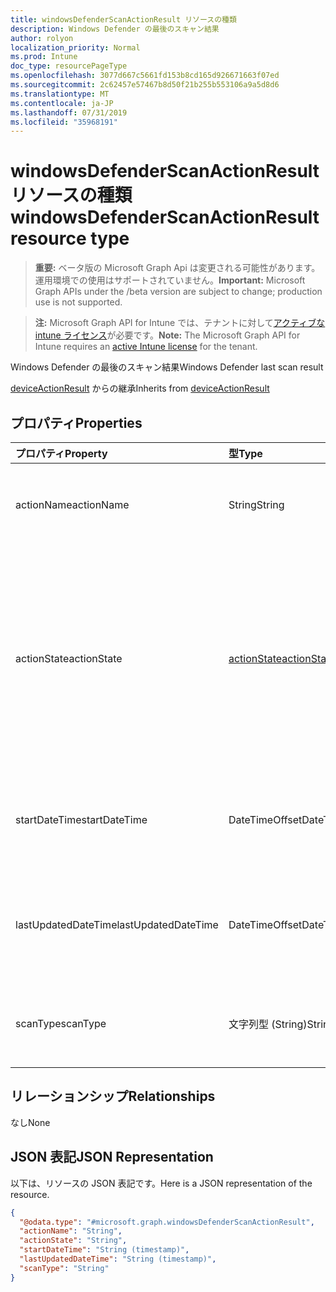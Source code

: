 ```yaml
---
title: windowsDefenderScanActionResult リソースの種類
description: Windows Defender の最後のスキャン結果
author: rolyon
localization_priority: Normal
ms.prod: Intune
doc_type: resourcePageType
ms.openlocfilehash: 3077d667c5661fd153b8cd165d926671663f07ed
ms.sourcegitcommit: 2c62457e57467b8d50f21b255b553106a9a5d8d6
ms.translationtype: MT
ms.contentlocale: ja-JP
ms.lasthandoff: 07/31/2019
ms.locfileid: "35968191"
---
```

# <a name="windowsdefenderscanactionresult-resource-type"></a><span data-ttu-id="4b3e4-103">windowsDefenderScanActionResult リソースの種類</span><span class="sxs-lookup"><span data-stu-id="4b3e4-103">windowsDefenderScanActionResult resource type</span></span>

> <span data-ttu-id="4b3e4-104">**重要:** ベータ版の Microsoft Graph Api は変更される可能性があります。運用環境での使用はサポートされていません。</span><span class="sxs-lookup"><span data-stu-id="4b3e4-104">**Important:** Microsoft Graph APIs under the /beta version are subject to change; production use is not supported.</span></span>

> <span data-ttu-id="4b3e4-105">**注:** Microsoft Graph API for Intune では、テナントに対して[アクティブな intune ライセンス](https://go.microsoft.com/fwlink/?linkid=839381)が必要です。</span><span class="sxs-lookup"><span data-stu-id="4b3e4-105">**Note:** The Microsoft Graph API for Intune requires an [active Intune license](https://go.microsoft.com/fwlink/?linkid=839381) for the tenant.</span></span>

<span data-ttu-id="4b3e4-106">Windows Defender の最後のスキャン結果</span><span class="sxs-lookup"><span data-stu-id="4b3e4-106">Windows Defender last scan result</span></span>


<span data-ttu-id="4b3e4-107">[deviceActionResult](../resources/intune-devices-deviceactionresult.md) からの継承</span><span class="sxs-lookup"><span data-stu-id="4b3e4-107">Inherits from [deviceActionResult](../resources/intune-devices-deviceactionresult.md)</span></span>

## <a name="properties"></a><span data-ttu-id="4b3e4-108">プロパティ</span><span class="sxs-lookup"><span data-stu-id="4b3e4-108">Properties</span></span>
|<span data-ttu-id="4b3e4-109">プロパティ</span><span class="sxs-lookup"><span data-stu-id="4b3e4-109">Property</span></span>|<span data-ttu-id="4b3e4-110">型</span><span class="sxs-lookup"><span data-stu-id="4b3e4-110">Type</span></span>|<span data-ttu-id="4b3e4-111">説明</span><span class="sxs-lookup"><span data-stu-id="4b3e4-111">Description</span></span>|
|:---|:---|:---|
|<span data-ttu-id="4b3e4-112">actionName</span><span class="sxs-lookup"><span data-stu-id="4b3e4-112">actionName</span></span>|<span data-ttu-id="4b3e4-113">String</span><span class="sxs-lookup"><span data-stu-id="4b3e4-113">String</span></span>|<span data-ttu-id="4b3e4-114">[deviceActionResult](../resources/intune-devices-deviceactionresult.md) から継承されるアクション名</span><span class="sxs-lookup"><span data-stu-id="4b3e4-114">Action name Inherited from [deviceActionResult](../resources/intune-devices-deviceactionresult.md)</span></span>|
|<span data-ttu-id="4b3e4-115">actionState</span><span class="sxs-lookup"><span data-stu-id="4b3e4-115">actionState</span></span>|[<span data-ttu-id="4b3e4-116">actionState</span><span class="sxs-lookup"><span data-stu-id="4b3e4-116">actionState</span></span>](../resources/intune-shared-actionstate.md)|<span data-ttu-id="4b3e4-117">[Deviceactionresult](../resources/intune-devices-deviceactionresult.md)から継承されるアクションの状態。</span><span class="sxs-lookup"><span data-stu-id="4b3e4-117">State of the action Inherited from [deviceActionResult](../resources/intune-devices-deviceactionresult.md).</span></span> <span data-ttu-id="4b3e4-118">可能な値は、`none`、`pending`、`canceled`、`active`、`done`、`failed`、`notSupported` です。</span><span class="sxs-lookup"><span data-stu-id="4b3e4-118">Possible values are: `none`, `pending`, `canceled`, `active`, `done`, `failed`, `notSupported`.</span></span>|
|<span data-ttu-id="4b3e4-119">startDateTime</span><span class="sxs-lookup"><span data-stu-id="4b3e4-119">startDateTime</span></span>|<span data-ttu-id="4b3e4-120">DateTimeOffset</span><span class="sxs-lookup"><span data-stu-id="4b3e4-120">DateTimeOffset</span></span>|<span data-ttu-id="4b3e4-121">アクションが開始された時刻。[deviceActionResult](../resources/intune-devices-deviceactionresult.md) から継承。</span><span class="sxs-lookup"><span data-stu-id="4b3e4-121">Time the action was initiated Inherited from [deviceActionResult](../resources/intune-devices-deviceactionresult.md)</span></span>|
|<span data-ttu-id="4b3e4-122">lastUpdatedDateTime</span><span class="sxs-lookup"><span data-stu-id="4b3e4-122">lastUpdatedDateTime</span></span>|<span data-ttu-id="4b3e4-123">DateTimeOffset</span><span class="sxs-lookup"><span data-stu-id="4b3e4-123">DateTimeOffset</span></span>|<span data-ttu-id="4b3e4-124">アクション状態の最終更新時刻。[deviceActionResult](../resources/intune-devices-deviceactionresult.md) から継承</span><span class="sxs-lookup"><span data-stu-id="4b3e4-124">Time the action state was last updated Inherited from [deviceActionResult](../resources/intune-devices-deviceactionresult.md)</span></span>|
|<span data-ttu-id="4b3e4-125">scanType</span><span class="sxs-lookup"><span data-stu-id="4b3e4-125">scanType</span></span>|<span data-ttu-id="4b3e4-126">文字列型 (String)</span><span class="sxs-lookup"><span data-stu-id="4b3e4-126">String</span></span>|<span data-ttu-id="4b3e4-127">スキャンの種類。フル スキャンまたはクイック スキャン</span><span class="sxs-lookup"><span data-stu-id="4b3e4-127">Scan type either full scan or quick scan</span></span>|

## <a name="relationships"></a><span data-ttu-id="4b3e4-128">リレーションシップ</span><span class="sxs-lookup"><span data-stu-id="4b3e4-128">Relationships</span></span>
<span data-ttu-id="4b3e4-129">なし</span><span class="sxs-lookup"><span data-stu-id="4b3e4-129">None</span></span>

## <a name="json-representation"></a><span data-ttu-id="4b3e4-130">JSON 表記</span><span class="sxs-lookup"><span data-stu-id="4b3e4-130">JSON Representation</span></span>
<span data-ttu-id="4b3e4-131">以下は、リソースの JSON 表記です。</span><span class="sxs-lookup"><span data-stu-id="4b3e4-131">Here is a JSON representation of the resource.</span></span>
<!-- {
  "blockType": "resource",
  "@odata.type": "microsoft.graph.windowsDefenderScanActionResult"
}
-->
``` json
{
  "@odata.type": "#microsoft.graph.windowsDefenderScanActionResult",
  "actionName": "String",
  "actionState": "String",
  "startDateTime": "String (timestamp)",
  "lastUpdatedDateTime": "String (timestamp)",
  "scanType": "String"
}
```





